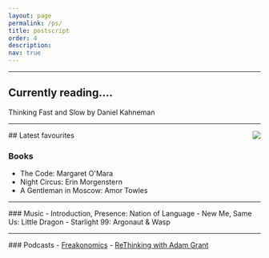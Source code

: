 ```yaml
---
layout: page
permalink: /ps/
title: postscript
order: 4
description: 
nav: true
---
```

<hr>

## Currently reading.... 
Thinking Fast and Slow by Daniel Kahneman

<hr>
## Latest favourites

<img align="right" src="/assets/img/bookshop.png">

### Books
- The Code: Margaret O'Mara
- Night Circus: Erin Morgenstern
- A Gentleman in Moscow: Amor Towles

<hr>
### Music
- Introduction, Presence: Nation of Language
- New Me, Same Us: Little Dragon
- Starlight 99: Argonaut & Wasp

<hr>
### Podcasts
- <a href = "https://freakonomics.com/">Freakonomics</a>
- <a href = "https://www.ted.com/podcasts/rethinking-with-adam-grant"> ReThinking with Adam Grant</a>

